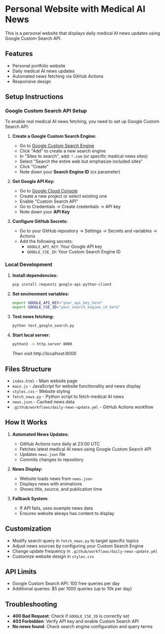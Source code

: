 # Personal Website with Medical AI News

This is a personal website that displays daily medical AI news updates using Google Custom Search API.

## Features

- Personal portfolio website
- Daily medical AI news updates
- Automated news fetching via GitHub Actions
- Responsive design

## Setup Instructions

### Google Custom Search API Setup

To enable real medical AI news fetching, you need to set up Google Custom Search API:

1. **Create a Google Custom Search Engine:**
   - Go to [Google Custom Search Engine](https://cse.google.com/all)
   - Click "Add" to create a new search engine
   - In "Sites to search", add: `*.com` (or specific medical news sites)
   - Select "Search the entire web but emphasize included sites"
   - Click "Create"
   - Note down your **Search Engine ID** (cx parameter)

2. **Get Google API Key:**
   - Go to [Google Cloud Console](https://console.developers.google.com/)
   - Create a new project or select existing one
   - Enable "Custom Search API"
   - Go to Credentials → Create credentials → API key
   - Note down your **API Key**

3. **Configure GitHub Secrets:**
   - Go to your GitHub repository → Settings → Secrets and variables → Actions
   - Add the following secrets:
     - `GOOGLE_API_KEY`: Your Google API key
     - `GOOGLE_CSE_ID`: Your Custom Search Engine ID

### Local Development

1. **Install dependencies:**
   ```bash
   pip install requests google-api-python-client
   ```

2. **Set environment variables:**
   ```bash
   export GOOGLE_API_KEY="your_api_key_here"
   export GOOGLE_CSE_ID="your_search_engine_id_here"
   ```

3. **Test news fetching:**
   ```bash
   python test_google_search.py
   ```

4. **Start local server:**
   ```bash
   python3 -m http.server 8000
   ```
   Then visit http://localhost:8000

## Files Structure

- `index.html` - Main website page
- `main.js` - JavaScript for website functionality and news display
- `styles.css` - Website styling
- `fetch_news.py` - Python script to fetch medical AI news
- `news.json` - Cached news data
- `.github/workflows/daily-news-update.yml` - GitHub Actions workflow

## How It Works

1. **Automated News Updates:**
   - GitHub Actions runs daily at 23:00 UTC
   - Fetches latest medical AI news using Google Custom Search API
   - Updates `news.json` file
   - Commits changes to repository

2. **News Display:**
   - Website loads news from `news.json`
   - Displays news with animations
   - Shows title, source, and publication time

3. **Fallback System:**
   - If API fails, uses example news data
   - Ensures website always has content to display

## Customization

- Modify search query in `fetch_news.py` to target specific topics
- Adjust news sources by configuring your Custom Search Engine
- Change update frequency in `.github/workflows/daily-news-update.yml`
- Customize website design in `styles.css`

## API Limits

- Google Custom Search API: 100 free queries per day
- Additional queries: $5 per 1000 queries (up to 10k per day)

## Troubleshooting

- **400 Bad Request**: Check if `GOOGLE_CSE_ID` is correctly set
- **403 Forbidden**: Verify API key and enable Custom Search API
- **No news found**: Check search engine configuration and query terms